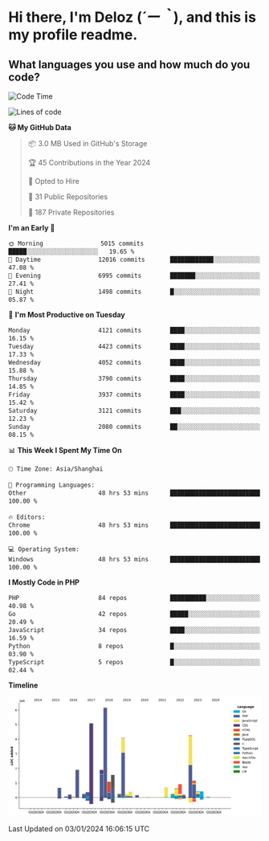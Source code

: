 # **Hi there, I'm Deloz (*´ー｀*), and this is my profile readme.**

## **What languages you use and how much do you code?**

<!--START_SECTION:waka-->
![Code Time](http://img.shields.io/badge/Code%20Time-3%2C109%20hrs%2052%20mins-blue)

![Lines of code](https://img.shields.io/badge/From%20Hello%20World%20I%27ve%20Written-33.4%20million%20lines%20of%20code-blue)

**🐱 My GitHub Data** 

> 📦 3.0 MB Used in GitHub's Storage 
 > 
> 🏆 45 Contributions in the Year 2024
 > 
> 💼 Opted to Hire
 > 
> 📜 31 Public Repositories 
 > 
> 🔑 187 Private Repositories 
 > 
**I'm an Early 🐤** 

```text
🌞 Morning                5015 commits        █████░░░░░░░░░░░░░░░░░░░░   19.65 % 
🌆 Daytime                12016 commits       ████████████░░░░░░░░░░░░░   47.08 % 
🌃 Evening                6995 commits        ███████░░░░░░░░░░░░░░░░░░   27.41 % 
🌙 Night                  1498 commits        █░░░░░░░░░░░░░░░░░░░░░░░░   05.87 % 
```
📅 **I'm Most Productive on Tuesday** 

```text
Monday                   4121 commits        ████░░░░░░░░░░░░░░░░░░░░░   16.15 % 
Tuesday                  4423 commits        ████░░░░░░░░░░░░░░░░░░░░░   17.33 % 
Wednesday                4052 commits        ████░░░░░░░░░░░░░░░░░░░░░   15.88 % 
Thursday                 3790 commits        ████░░░░░░░░░░░░░░░░░░░░░   14.85 % 
Friday                   3937 commits        ████░░░░░░░░░░░░░░░░░░░░░   15.42 % 
Saturday                 3121 commits        ███░░░░░░░░░░░░░░░░░░░░░░   12.23 % 
Sunday                   2080 commits        ██░░░░░░░░░░░░░░░░░░░░░░░   08.15 % 
```


📊 **This Week I Spent My Time On** 

```text
🕑︎ Time Zone: Asia/Shanghai

💬 Programming Languages: 
Other                    48 hrs 53 mins      █████████████████████████   100.00 % 

🔥 Editors: 
Chrome                   48 hrs 53 mins      █████████████████████████   100.00 % 

💻 Operating System: 
Windows                  48 hrs 53 mins      █████████████████████████   100.00 % 
```

**I Mostly Code in PHP** 

```text
PHP                      84 repos            ██████████░░░░░░░░░░░░░░░   40.98 % 
Go                       42 repos            █████░░░░░░░░░░░░░░░░░░░░   20.49 % 
JavaScript               34 repos            ████░░░░░░░░░░░░░░░░░░░░░   16.59 % 
Python                   8 repos             █░░░░░░░░░░░░░░░░░░░░░░░░   03.90 % 
TypeScript               5 repos             █░░░░░░░░░░░░░░░░░░░░░░░░   02.44 % 
```



**Timeline**

![Lines of Code chart](https://raw.githubusercontent.com/deloz/deloz/main/assets/bar_graph.png)


 Last Updated on 03/01/2024 16:06:15 UTC
<!--END_SECTION:waka-->
